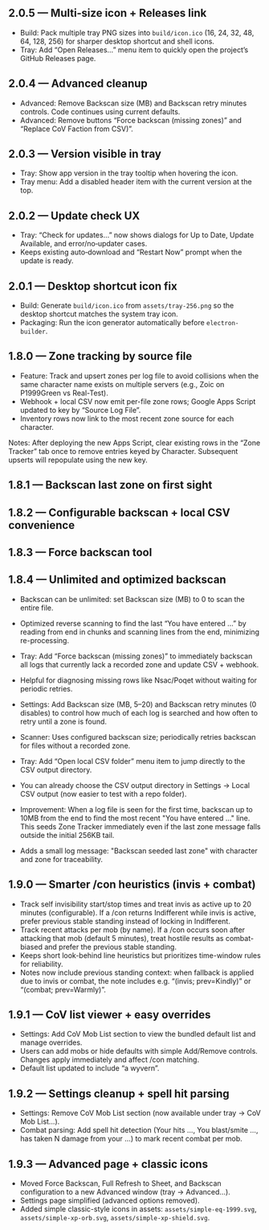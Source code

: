 ## 2.0.5 — Multi‑size icon + Releases link

- Build: Pack multiple tray PNG sizes into `build/icon.ico` (16, 24, 32, 48, 64, 128, 256) for sharper desktop shortcut and shell icons.
- Tray: Add “Open Releases…” menu item to quickly open the project’s GitHub Releases page.

## 2.0.4 — Advanced cleanup

- Advanced: Remove Backscan size (MB) and Backscan retry minutes controls. Code continues using current defaults.
- Advanced: Remove buttons “Force backscan (missing zones)” and “Replace CoV Faction from CSV)”.

## 2.0.3 — Version visible in tray

- Tray: Show app version in the tray tooltip when hovering the icon.
- Tray menu: Add a disabled header item with the current version at the top.

## 2.0.2 — Update check UX

- Tray: “Check for updates…” now shows dialogs for Up to Date, Update Available, and error/no‑updater cases.
- Keeps existing auto‑download and “Restart Now” prompt when the update is ready.

## 2.0.1 — Desktop shortcut icon fix

- Build: Generate `build/icon.ico` from `assets/tray-256.png` so the desktop shortcut matches the system tray icon.
- Packaging: Run the icon generator automatically before `electron-builder`.

## 1.8.0 — Zone tracking by source file

- Feature: Track and upsert zones per log file to avoid collisions when the same character name exists on multiple servers (e.g., Zoic on P1999Green vs Real-Test).
- Webhook + local CSV now emit per-file zone rows; Google Apps Script updated to key by “Source Log File”.
- Inventory rows now link to the most recent zone source for each character.

Notes: After deploying the new Apps Script, clear existing rows in the “Zone Tracker” tab once to remove entries keyed by Character. Subsequent upserts will repopulate using the new key.

## 1.8.1 — Backscan last zone on first sight

## 1.8.2 — Configurable backscan + local CSV convenience

## 1.8.3 — Force backscan tool

## 1.8.4 — Unlimited and optimized backscan

- Backscan can be unlimited: set Backscan size (MB) to 0 to scan the entire file.
- Optimized reverse scanning to find the last “You have entered …” by reading from end in chunks and scanning lines from the end, minimizing re-processing.

- Tray: Add “Force backscan (missing zones)” to immediately backscan all logs that currently lack a recorded zone and update CSV + webhook.
- Helpful for diagnosing missing rows like Nsac/Poqet without waiting for periodic retries.

- Settings: Add Backscan size (MB, 5–20) and Backscan retry minutes (0 disables) to control how much of each log is searched and how often to retry until a zone is found.
- Scanner: Uses configured backscan size; periodically retries backscan for files without a recorded zone.
- Tray: Add “Open local CSV folder” menu item to jump directly to the CSV output directory.
- You can already choose the CSV output directory in Settings → Local CSV output (now easier to test with a repo folder).

- Improvement: When a log file is seen for the first time, backscan up to 10MB from the end to find the most recent "You have entered …" line. This seeds Zone Tracker immediately even if the last zone message falls outside the initial 256KB tail.
- Adds a small log message: "Backscan seeded last zone" with character and zone for traceability.
## 1.9.0 — Smarter /con heuristics (invis + combat)

- Track self invisibility start/stop times and treat invis as active up to 20 minutes (configurable). If a /con returns Indifferent while invis is active, prefer previous stable standing instead of locking in Indifferent.
- Track recent attacks per mob (by name). If a /con occurs soon after attacking that mob (default 5 minutes), treat hostile results as combat-biased and prefer the previous stable standing.
- Keeps short look-behind line heuristics but prioritizes time-window rules for reliability.
- Notes now include previous standing context: when fallback is applied due to invis or combat, the note includes e.g. “(invis; prev=Kindly)” or “(combat; prev=Warmly)”.
## 1.9.1 — CoV list viewer + easy overrides

- Settings: Add CoV Mob List section to view the bundled default list and manage overrides.
- Users can add mobs or hide defaults with simple Add/Remove controls. Changes apply immediately and affect /con matching.
- Default list updated to include “a wyvern”.
## 1.9.2 — Settings cleanup + spell hit parsing

- Settings: Remove CoV Mob List section (now available under tray → CoV Mob List…).
- Combat parsing: Add spell hit detection (Your <spell> hits <mob>…, You blast/smite <mob>…, <mob> has taken N damage from your …) to mark recent combat per mob.
## 1.9.3 — Advanced page + classic icons

- Moved Force Backscan, Full Refresh to Sheet, and Backscan configuration to a new Advanced window (tray → Advanced…).
- Settings page simplified (advanced options removed).
- Added simple classic-style icons in assets: `assets/simple-eq-1999.svg`, `assets/simple-xp-orb.svg`, `assets/simple-xp-shield.svg`.

